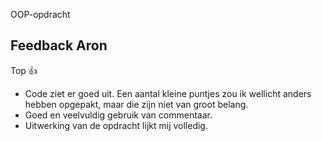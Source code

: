 OOP-opdracht

## Feedback Aron
Top 👍
* Code ziet er goed uit. Een aantal kleine puntjes zou ik wellicht anders hebben opgepakt, maar die zijn niet van groot belang.
* Goed en veelvuldig gebruik van commentaar.
* Uitwerking van de opdracht lijkt mij volledig.